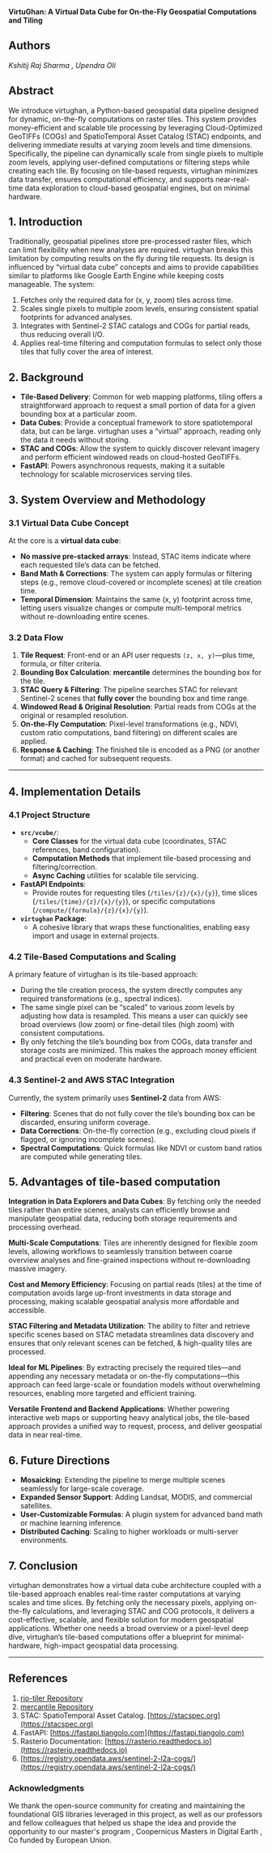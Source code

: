 **VirtuGhan: A Virtual Data Cube for On-the-Fly Geospatial Computations and Tiling**

## **Authors**

*Kshitij Raj Sharma , Upendra Oli*

## **Abstract**

We introduce virtughan, a Python-based geospatial data pipeline designed for dynamic, on-the-fly computations on raster tiles. This system provides money-efficient and scalable tile processing by leveraging Cloud-Optimized GeoTIFFs (COGs) and SpatioTemporal Asset Catalog (STAC) endpoints, and delivering immediate results at varying zoom levels and time dimensions. Specifically, the pipeline can dynamically scale from single pixels to multiple zoom levels, applying user-defined computations or filtering steps while creating each tile. By focusing on tile-based requests, virtughan minimizes data transfer, ensures computational efficiency, and supports near-real-time data exploration to cloud-based geospatial engines, but on minimal hardware.

## **1\. Introduction**

Traditionally, geospatial pipelines store pre-processed raster files, which can limit flexibility when new analyses are required. virtughan breaks this limitation by computing results on the fly during tile requests. Its design is influenced by “virtual data cube” concepts and aims to provide capabilities similar to platforms like Google Earth Engine while keeping costs manageable. The system:

1. Fetches only the required data for (x, y, zoom) tiles across time.  
2. Scales single pixels to multiple zoom levels, ensuring consistent spatial footprints for advanced analyses.  
3. Integrates with Sentinel-2 STAC catalogs and COGs for partial reads, thus reducing overall I/O.  
4. Applies real-time filtering and computation formulas to select only those tiles that fully cover the area of interest.

## **2\. Background**

* **Tile-Based Delivery**: Common for web mapping platforms, tiling offers a straightforward approach to request a small portion of data for a given bounding box at a particular zoom.  
* **Data Cubes**: Provide a conceptual framework to store spatiotemporal data, but can be large. virtughan uses a “virtual” approach, reading only the data it needs without storing.  
* **STAC and COGs**: Allow the system to quickly discover relevant imagery and perform efficient windowed reads on cloud-hosted GeoTIFFs.  
* **FastAPI**: Powers asynchronous requests, making it a suitable technology for scalable microservices serving tiles.

## **3\. System Overview and Methodology**

### **3.1 Virtual Data Cube Concept**

At the core is a **virtual data cube**:

* **No massive pre-stacked arrays**: Instead, STAC items indicate where each requested tile’s data can be fetched.  
* **Band Math & Corrections**: The system can apply formulas or filtering steps (e.g., remove cloud-covered or incomplete scenes) at tile creation time.  
* **Temporal Dimension**: Maintains the same (x, y) footprint across time, letting users visualize changes or compute multi-temporal metrics without re-downloading entire scenes.

### **3.2 Data Flow**

1. **Tile Request**: Front-end or an API user requests `(z, x, y)`—plus time, formula, or filter criteria.  
2. **Bounding Box Calculation**: **mercantile** determines the bounding box for the tile.  
3. **STAC Query & Filtering**: The pipeline searches STAC for relevant Sentinel-2 scenes that **fully cover** the bounding box and time range.  
4. **Windowed Read & Original Resolution**: Partial reads from COGs at the original or resampled resolution.  
5. **On-the-Fly Computation**: Pixel-level transformations (e.g., NDVI, custom ratio computations, band filtering) on different scales are applied.  
6. **Response & Caching**: The finished tile is encoded as a PNG (or another format) and cached for subsequent requests.

---

## **4\. Implementation Details**

### **4.1 Project Structure**

* **`src/vcube/`**:  
  * **Core Classes** for the virtual data cube (coordinates, STAC references, band configuration).  
  * **Computation Methods** that implement tile-based processing and filtering/correction.  
  * **Async Caching** utilities for scalable tile servicing.  
* **FastAPI Endpoints**:  
  * Provide routes for requesting tiles (`/tiles/{z}/{x}/{y}`), time slices (`/tiles/{time}/{z}/{x}/{y}`), or specific computations (`/compute/{formula}/{z}/{x}/{y}`).  
* **`virtughan` Package**:  
  * A cohesive library that wraps these functionalities, enabling easy import and usage in external projects.

### **4.2 Tile-Based Computations and Scaling**

A primary feature of virtughan is its tile-based approach:

* During the tile creation process, the system directly computes any required transformations (e.g., spectral indices).  
* The same single pixel can be “scaled” to various zoom levels by adjusting how data is resampled. This means a user can quickly see broad overviews (low zoom) or fine-detail tiles (high zoom) with consistent computations.  
* By only fetching the tile’s bounding box from COGs, data transfer and storage costs are minimized. This makes the approach money efficient and practical even on moderate hardware.

### **4.3 Sentinel-2 and AWS STAC Integration**

Currently, the system primarily uses **Sentinel-2** data from AWS:

* **Filtering**: Scenes that do not fully cover the tile’s bounding box can be discarded, ensuring uniform coverage.  
* **Data Corrections**: On-the-fly correction (e.g., excluding cloud pixels if flagged, or ignoring incomplete scenes).  
* **Spectral Computations**: Quick formulas like NDVI or custom band ratios are computed while generating tiles.

## **5\. Advantages of tile-based computation** 

**Integration in Data Explorers and Data Cubes**: By fetching only the needed tiles rather than entire scenes, analysts can efficiently browse and manipulate geospatial data, reducing both storage requirements and processing overhead.

**Multi-Scale Computations**: Tiles are inherently designed for flexible zoom levels, allowing workflows to seamlessly transition between coarse overview analyses and fine-grained inspections without re-downloading massive imagery.

**Cost and Memory Efficiency**: Focusing on partial reads (tiles) at the time of computation avoids large up-front investments in data storage and processing, making scalable geospatial analysis more affordable and accessible.

**STAC Filtering and Metadata Utilization**: The ability to filter and retrieve specific scenes based on STAC metadata streamlines data discovery and ensures that only relevant scenes can be fetched, & high-quality tiles are processed.

**Ideal for ML Pipelines**: By extracting precisely the required tiles—and appending any necessary metadata or on-the-fly computations—this approach can feed large-scale or foundation models without overwhelming resources, enabling more targeted and efficient training.

**Versatile Frontend and Backend Applications**: Whether powering interactive web maps or supporting heavy analytical jobs, the tile-based approach provides a unified way to request, process, and deliver geospatial data in near real-time.

## **6\. Future Directions**

* **Mosaicking**: Extending the pipeline to merge multiple scenes seamlessly for large-scale coverage.  
* **Expanded Sensor Support**: Adding Landsat, MODIS, and commercial satellites.  
* **User-Customizable Formulas**: A plugin system for advanced band math or machine learning inference.  
* **Distributed Caching**: Scaling to higher workloads or multi-server environments.

## **7\. Conclusion**

virtughan demonstrates how a virtual data cube architecture coupled with a tile-based approach enables real-time raster computations at varying scales and time slices. By fetching only the necessary pixels, applying on-the-fly calculations, and leveraging STAC and COG protocols, it delivers a cost-effective, scalable, and flexible solution for modern geospatial applications. Whether one needs a broad overview or a pixel-level deep dive, virtughan’s tile-based computations offer a blueprint for minimal-hardware, high-impact geospatial data processing.

---

## **References**

1. [rio-tiler Repository](https://github.com/cogeotiff/rio-tiler)  
2. [mercantile Repository](https://github.com/mapbox/mercantile)  
3. STAC: SpatioTemporal Asset Catalog. [https://stacspec.org](https://stacspec.org)  
4. FastAPI: [https://fastapi.tiangolo.com](https://fastapi.tiangolo.com)   
5. Rasterio Documentation: [https://rasterio.readthedocs.io](https://rasterio.readthedocs.io)  
6. [https://registry.opendata.aws/sentinel-2-l2a-cogs/](https://registry.opendata.aws/sentinel-2-l2a-cogs/)


### **Acknowledgments**

We thank the open-source community for creating and maintaining the foundational GIS libraries leveraged in this project, as well as our professors and fellow colleagues that helped us shape the idea and provide the opportunity to our master's program , Coopernicus Masters in Digital Earth , Co funded by European Union. 
